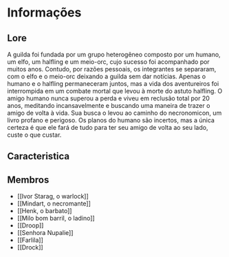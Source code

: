# Informações

## Lore

A guilda foi fundada por um grupo heterogêneo composto por um humano, um elfo, um halfling e um meio-orc, cujo sucesso foi acompanhado por muitos anos. Contudo, por razões pessoais, os integrantes se separaram, com o elfo e o meio-orc deixando a guilda sem dar notícias. Apenas o humano e o halfling permaneceram juntos, mas a vida dos aventureiros foi interrompida em um combate mortal que levou à morte do astuto halfling. O amigo humano nunca superou a perda e viveu em reclusão total por 20 anos, meditando incansavelmente e buscando uma maneira de trazer o amigo de volta à vida. Sua busca o levou ao caminho do necronomicon, um livro profano e perigoso. Os planos do humano são incertos, mas a única certeza é que ele fará de tudo para ter seu amigo de volta ao seu lado, custe o que custar.

## Caracteristica


## Membros

- [[Ivor Starag, o warlock]]
- [[Mindart, o necromante]]
- [[Henk, o barbato]]
- [[Milo bom barril, o ladino]]
- [[Droop]]
- [[Senhora Nupalie]]
- [[Farlila]]
- [[Drock]]


